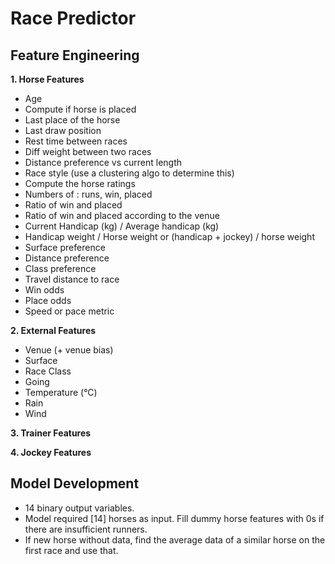 # Race Predictor

## Feature Engineering

**1. Horse Features**
   - Age
   - Compute if horse is placed
   - Last place of the horse
   - Last draw position
   - Rest time between races 
   - Diff weight between two races
   - Distance preference vs current length 
   - Race style (use a clustering algo to determine this)
   - Compute the horse ratings
   - Numbers of : runs, win, placed
   - Ratio of win and placed
   - Ratio of win and placed according to the venue
   - Current Handicap (kg) / Average handicap (kg)
   - Handicap weight / Horse weight or (handicap + jockey) / horse weight
   - Surface preference
   - Distance preference
   - Class preference
   - Travel distance to race
   - Win odds
   - Place odds
   - Speed or pace metric 


**2. External Features**
   - Venue (+ venue bias)
   - Surface
   - Race Class
   - Going
   - Temperature (°C)
   - Rain
   - Wind 


**3. Trainer Features**

**4. Jockey Features**


## Model Development

- 14 binary output variables. 
- Model required [14] horses as input. Fill dummy horse features with 0s if there are insufficient runners.
- If new horse without data, find the average data of a similar horse on the first race and use that.